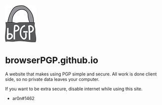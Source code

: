 ![browserPGP Logo](https://raw.githubusercontent.com/browserPGP/browserPGP.github.io/master/s_logo.png)
# browserPGP.github.io
A website that makes using PGP simple and secure. All work is done client side, so no private data leaves your computer.

If you want to be extra secure, disable internet while using this site.

- ar0n#1462
